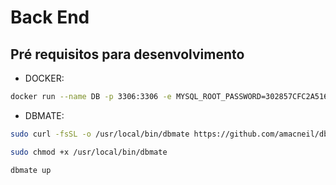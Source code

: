 # Back End

## Pré requisitos para desenvolvimento

- DOCKER:
```bash
docker run --name DB -p 3306:3306 -e MYSQL_ROOT_PASSWORD=302857CFC2A516528B44BD253F522282 -d mariadb:10.4
```

- DBMATE:
```bash
sudo curl -fsSL -o /usr/local/bin/dbmate https://github.com/amacneil/dbmate/releases/download/v1.7.0/dbmate-linux-amd64

sudo chmod +x /usr/local/bin/dbmate

dbmate up
```